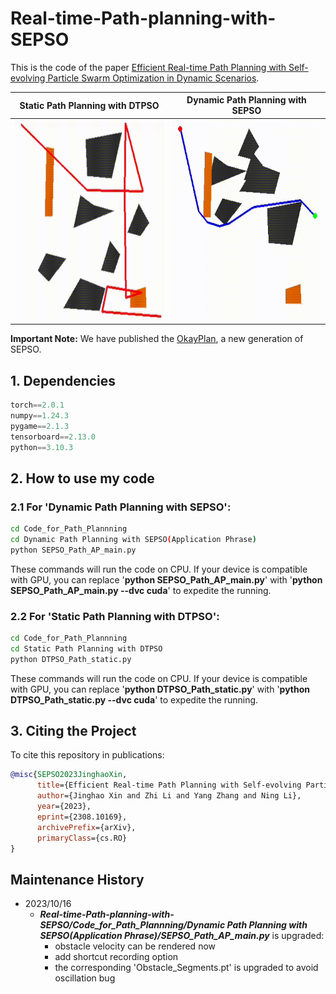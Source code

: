 # Real-time-Path-planning-with-SEPSO
This is the code of the paper [Efficient Real-time Path Planning with Self-evolving Particle Swarm Optimization in Dynamic Scenarios](https://arxiv.org/abs/2308.10169). 

  |                           Static Path Planning with DTPSO                           |                         Dynamic Path Planning with SEPSO                          |
  | :----------------------------------------------------------: | :----------------------------------------------------------: |
  | <img src="https://github.com/XinJingHao/Real-time-Path-planning-with-SEPSO/blob/main/Code_for_Path_Plannning/Static%20Path%20Planning%20with%20DTPSO/static.gif" width="320" height="320"> | <img src="https://github.com/XinJingHao/Real-time-Path-planning-with-SEPSO/blob/main/Code_for_Path_Plannning/Dynamic%20Path%20Planning%20with%20SEPSO(Application%20Phrase)/dynamic.gif" width="320" height="320"> |

**Important Note:** We have published the [OkayPlan](https://github.com/XinJingHao/OkayPlan), a new generation of SEPSO. 

## 1. Dependencies 
```python
torch==2.0.1
numpy==1.24.3
pygame==2.1.3
tensorboard==2.13.0
python==3.10.3
```

## 2. How to use my code
### 2.1 For 'Dynamic Path Planning with SEPSO':
```bash
cd Code_for_Path_Plannning
cd Dynamic Path Planning with SEPSO(Application Phrase)
python SEPSO_Path_AP_main.py
```
These commands will run the code on CPU. If your device is compatible with GPU, you can replace '**python SEPSO_Path_AP_main.py**' with '**python SEPSO_Path_AP_main.py --dvc cuda**' to expedite the running.

### 2.2 For 'Static Path Planning with DTPSO':
```bash
cd Code_for_Path_Plannning
cd Static Path Planning with DTPSO
python DTPSO_Path_static.py
```
These commands will run the code on CPU. If your device is compatible with GPU, you can replace '**python DTPSO_Path_static.py**' with '**python DTPSO_Path_static.py --dvc cuda**' to expedite the running.


## 3. Citing the Project

To cite this repository in publications:

```bibtex
@misc{SEPSO2023JinghaoXin,
      title={Efficient Real-time Path Planning with Self-evolving Particle Swarm Optimization in Dynamic Scenarios}, 
      author={Jinghao Xin and Zhi Li and Yang Zhang and Ning Li},
      year={2023},
      eprint={2308.10169},
      archivePrefix={arXiv},
      primaryClass={cs.RO}
}
```
## Maintenance History
+ 2023/10/16
  + **_Real-time-Path-planning-with-SEPSO/Code_for_Path_Plannning/Dynamic Path Planning with SEPSO(Application Phrase)/SEPSO_Path_AP_main.py_** is upgraded:
    + obstacle velocity can be rendered now
    + add shortcut recording option
    + the corresponding 'Obstacle_Segments.pt' is upgraded to avoid oscillation bug

